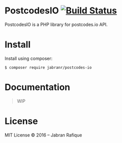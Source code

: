 # PostcodesIO [![Build Status](https://travis-ci.org/jabranr/postcodes-io.svg?branch=master)](https://travis-ci.org/jabranr/postcodes-io)
PostcodesIO is a PHP library for postcodes.io API.

# Install

Install using composer:

```
$ composer require jabranr/postcodes-io
```

# Documentation

> WIP

# License
MIT License
&copy; 2016 &ndash; Jabran Rafique

